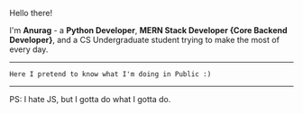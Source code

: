 Hello there!

I'm **Anurag** - a **Python Developer**, **MERN Stack Developer {Core Backend Developer}**, and a CS Undergraduate student trying to make the most of every day.

---

`Here I pretend to know what I'm doing in Public :)`

---

PS: I hate JS, but I gotta do what I gotta do.
